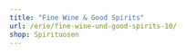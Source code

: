 ```yaml
---
title: "Fine Wine & Good Spirits"
url: /erie/fine-wine-und-good-spirits-10/
shop: Spirituosen
---
```

